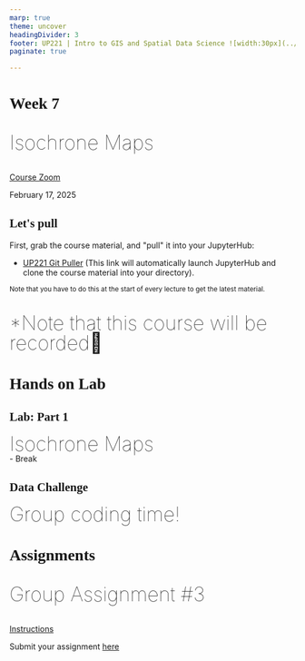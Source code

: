 ```yaml
---
marp: true
theme: uncover
headingDivider: 3
footer: UP221 | Intro to GIS and Spatial Data Science ![width:30px](../images/globe.png)
paginate: true

---
```


<style>
kesmall {font-size:0.6em}
medium {font-size:0.9em}
large {font-size:2em}
xlarge {font-size:4em}
gray {padding:20px;background-color:whitesmoke;font-weight:800}
plum {padding:20px;background-color:plum;line-height:3}
xl { font-size:2.5em;font-weight:100;line-height:1}
h1,h2,h3,h4,h5{font-family:serif}
section {font-size:2em;font-weight:300;}
left {text-align:left;}
</style>

# Week 7

<xl>

Isochrone Maps

</xl>

[Course Zoom](https://ucla.zoom.us/j/92932552160?pwd=1SjIMPWzWJv8mmyb7pbQX1IOickbAp.1)

February 17, 2025

## Let's pull

First, grab the course material, and "pull" it into your JupyterHub:

* [UP221 Git Puller](https://jupyter.idre.ucla.edu/hub/user-redirect/git-pull?repo=https%3A%2F%2Fgithub.com%2Fcgiamarino9%2F25W-UP221&urlpath=lab%2Ftree%2F25W-UP221%2F&branch=main) 
(This link will automatically launch JupyterHub and clone the course material into your directory). 

<small>Note that you have to do this at the start of every lecture to get the latest material.
</small>

##
<xl>

*Note that this course will be recorded🎥

</xl>



# Hands on Lab

## Lab: Part 1
<xl>
    Isochrone Maps
</xl>
<br>
- Break

## Data Challenge
<xl>
    Group coding time!
</xl>


# Assignments

<xl>

Group Assignment #3

</xl>

[Instructions](https://github.com/cgiamarino9/25W-UP221/blob/main/Group%20Assignments/GroupAssignment3.md)

Submit your assignment [here](https://github.com/cgiamarino9/25W-UP221/discussions/12)